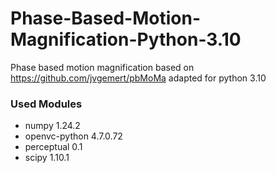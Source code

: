 # Phase-Based-Motion-Magnification-Python-3.10
Phase based motion magnification based on https://github.com/jvgemert/pbMoMa
adapted for python 3.10


### Used Modules   

  - numpy 1.24.2
  - openvc-python 4.7.0.72
  - perceptual 0.1
  - scipy 1.10.1

